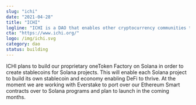 ```yaml
---
slug: "ichi"
date: "2021-04-28"
title: "ICHI"
logline: "ICHI is a DAO that enables other cryptocurrency communities to create and govern their own in-house, non-custodial oneToken (a stablecoin valued at $1)."
cta: "https://www.ichi.org/"
logo: /img/ichi.svg
category: dao
status: building
---
```


ICHI plans to build our proprietary oneToken Factory on Solana in order to create stablecoins for Solana projects. This will enable each Solana project to build its own stablecoin and economy enabling DeFi to thrive. At the moment we are working with Everstake to port over our Ethereum Smart contracts over to Solana programs and plan to launch in the coming months.
